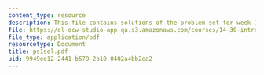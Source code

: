 ```yaml
---
content_type: resource
description: This file contains solutions of the problem set for week 1.
file: https://ol-ocw-studio-app-qa.s3.amazonaws.com/courses/14-30-introduction-to-statistical-method-in-economics-spring-2006/9949ee122441b5792b100402a4bb2ea2_ps1sol.pdf
file_type: application/pdf
resourcetype: Document
title: ps1sol.pdf
uid: 9949ee12-2441-b579-2b10-0402a4bb2ea2
---
```

